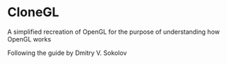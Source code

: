 # CloneGL

A simplified recreation of OpenGL for the purpose of understanding how OpenGL works

Following the guide by Dmitry V. Sokolov
